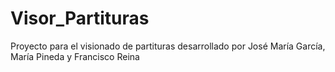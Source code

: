 # Visor_Partituras
Proyecto para el visionado de partituras desarrollado por José María García, María Pineda y Francisco Reina
